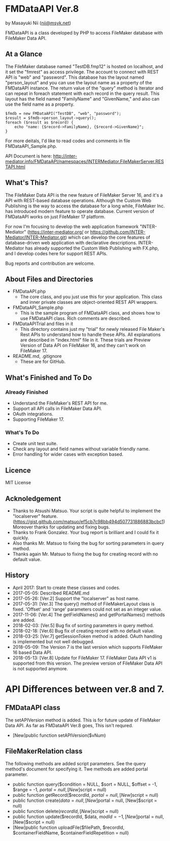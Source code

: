 # FMDataAPI Ver.8

by Masayuki Nii (nii@msyk.net)

FMDataAPI is a class developed by PHP to access FileMaker database 
with FileMaker Data API.

## At a Glance

The FileMaker database named "TestDB.fmp12" is hosted on localhost, and
it set the "fmrest" as access privilege. The account to connect with REST API is "web"
and "password". This database has the layout named "person_layout" and you
can use the layout name as a property of the FMDataAPI instance. The return
value of the "query" method is Iterator and can repeat in foreach statement
with each record in the query result. This layout has the field named 
"FamilyName" and "GivenName," and also can use the field name as a property.

```
$fmdb = new FMDataAPI("TestDB", "web", "password");
$result = $fmdb->person_layout->query();
foreach ($result as $record) {
    echo "name: {$record->FamilyName}, {$record->GivenName}";
}
```

For more deitals, I'd like to read codes and comments in file FMDataAPI_Sample.php.

API Document is here:
http://inter-mediator.info/FMDataAPI/namespaces/INTERMediator.FileMakerServer.RESTAPI.html

## What's This?

The FileMaker Data API is the new feature of FileMaker Server 16,
and it's a API with REST-based database operations.
Although the Custom Web Publishing is the way to access the database 
for a long while, FileMaker Inc. has introduced modern feature to operate
database. Current version of FMDataAPI works on just FileMaker 17 platform.

For now I'm focusing to develop the web application framework "INTER-Mediator"
(https://inter-mediator.org/ or https://github.com/INTER-Mediator/INTER-Mediator.git)
which can develop the core features of database-driven web application 
with declarative descriptions. INTER-Mediator has already supported the Custom
Web Publishing with FX.php, and I develop codes here for support REST APIs.

Bug reports and contribution are welcome.

## About Files and Directories

- FMDataAPI.php
    - The core class, and you just use this for your application.
     This class and inner private classes are object-oriented REST API
     wrappers.
- FMDataAPI_Sample.php
    - This is the sample program of FMDataAPI class, and shows how to
    use FMDataAPI class. Rich comments are described.
- FMDataAPITrial and files in it
    - This directory contains just my "trial" for newly released
    File Maker's Rest APIs to understand how to handle these APIs.
    All explanations are described in "index.html" file in it.
    These trials are Preview Version of Data API on FileMaker 16,
    and they can't work on FileMaker 17.
- README.md, .gitignore
    - These are for GitHub.

## What's Finished and To Do

### Already Finished

- Understand the FileMaker's REST API for me.
- Support all API calls in FileMaker Data API.
- OAuth integrations.
- Supporting FileMaker 17.

### What's To Do

- Create unit test suite.
- Check any layout and field names without variable friendly name.
- Error handling for wider cases with exception based.

## Licence

MIT License

## Acknoledgement

- Thanks to Atsushi Matsuo. Your script is quite helpful to implement the "localserver" feature.
(https://gist.github.com/matsuo/ef5cb7c98bb494d507731886883bcbc1) Moreover thanks for updating and fixing bugs.
- Thanks to Frank Gonzalez. Your bug report is brilliant and I could fix it quickly.
- Also thanks Mr. Matsuo to fixing the bug for sorting parameters in query method.
- Thanks again Mr. Matsuo to fixing the bug for creating record with no default value.

## History

- April 2017: Start to create these classes and codes.
- 2017-05-05: Described README.md
- 2017-05-26: [Ver.2] Support the "localserver" as host name.
- 2017-05-31: [Ver.3] The query() method of FileMakerLayout class is fixed.
'Offset' and 'range' parameters could not set as an integer value.
- 2017-11-06: [Ver.4] The getFieldNames() and getPortalNames() methods are added.
- 2018-02-03: [Ver.5] Bug fix of sorting parameters in query method. 
- 2018-02-18: [Ver.6] Bug fix of creating record with no default value. 
- 2018-03-25: [Ver.7] getSessionToken method is added. OAuth handling is implemented but not well debugged. 
- 2018-05-09: The Version 7 is the last version which supports FileMaker 16 based Data API. 
- 2018-05-13: [Ver.8] Update for FileMaker 17. FileMaker Data API v1 is supported from this version.
   The preview version of FileMaker Data API is not supported anymore.

# API Differences between ver.8 and 7.
## FMDataAPI class
The setAPIVersion method is added. This is for future update of FileMaker Data API.
As far as FMDataAPI Ver.8 goes, This isn't requred.
- [New]public function setAPIVersion($vNum)

## FileMakerRelation class
The following methods are added script parameters. See the query method's document for specifying it.
Twe methods are added portal parameter.

- public function query($condition = NULL, $sort = NULL, $offset = -1, $range = -1, $portal = null, [New]$script = null)
- public function getRecord($recordId, $portal = null, [New]$script = null)
- public function create($data = null, [New]$portal = null, [New]$script = null)
- public function delete($recordId, [New]$script = null)
- public function update($recordId, $data, $modId = -1, [New]$portal = null, [New]$script = null)
- [New]public function uploadFile($filePath, $recordId, $containerFieldName, $containerFieldRepetition = null)